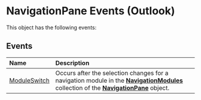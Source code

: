 
# NavigationPane Events (Outlook)
This object has the following events:

## Events



|**Name**|**Description**|
|:-----|:-----|
|[ModuleSwitch](63ecb01e-56e2-cfa8-0481-b81761f6ab5c.md)|Occurs after the selection changes for a navigation module in the  **[NavigationModules](4b0743d3-0a21-488c-27b2-31ae07129a61.md)** collection of the **[NavigationPane](b6538c72-6115-99fc-c926-e0532a747823.md)** object.|
